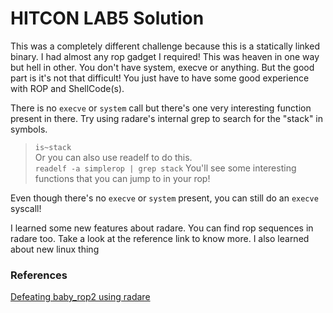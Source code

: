 # HITCON LAB5 Solution

This was a completely different challenge because this is a statically linked binary. I had almost any rop gadget I required! This was heaven in one way but hell in other. You don't have system, execve or anything. But the good part is it's not that difficult! You just have to have some good experience with ROP and ShellCode(s).  

There is no `execve` or `system` call but there's one very interesting function present in there. Try using radare's internal grep to search for the "stack" in symbols.  
> `is~stack`  
Or you can also use readelf to do this.  
> `readelf -a simplerop | grep stack`
You'll see some interesting functions that you can jump to in your rop!

Even though there's no `execve` or `system` present, you can still do an `execve` syscall!

I learned some new features about radare. You can find rop sequences in radare too. Take a look at the reference link to know more. I also learned about new linux thing

### References
[Defeating baby_rop2 using radare](https://radareorg.github.io/blog/posts/defeating-baby_rop-with-radare2/)

